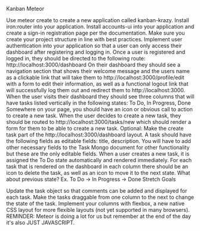 Kanban Meteor

Use meteor create to create a new application called kanban-krazy.
Install iron:router into your application.
Install accounts-ui into your application and create a sign-in registration page per the documentation.
Make sure you create your project structure in line with best practices.
Implement user authentication into your application so that a user can only access their dashboard after registering and logging in.
Once a user is registered and logged in, they should be directed to the following route: http://localhost:3000/dashboard
On their dashboard they should see a navigation section that shows their welcome message and the users name as a clickable link that will take them to http://localhost:3000/profile/edit with a form to edit their information, as well as a functional logout link that will successfully log them out and redirect them to http://localhost:3000.
When the user visits their dashboard they should see three columns that will have tasks listed vertically in the following states: To Do, In Progress, Done
Somewhere on your page, you should have an icon or obvious call to action to create a new task.
When the user decides to create a new task, they should be routed to http://localhost:3000/tasks/new which should render a form for them to be able to create a new task. Optional: Make the create task part of the http://localhost:3000/dashboard layout.
A task should have the following fields as editable fields: title, description. You will have to add other necessary fields to the Task Mongo document for other functionality but these are the only editable fields.
When a user creates a new task, it is assigned the To Do state automatically and rendered immediately.
For each task that is rendered on the dashboard in each column there should be an icon to delete the task, as well as an icon to move it to the next state. What about previous state? Ex. To Do -> In Progress -> Done
Stretch Goals

Update the task object so that comments can be added and displayed for each task.
Make the tasks draggable from one column to the next to change the state of the task.
Implement your columns with flexbox, a new native CSS layout for more flexible layouts (not yet supported in many browsers).
REMINDER: Meteor is doing a lot for us but remember at the end of the day it's also JUST JAVASCRIPT.